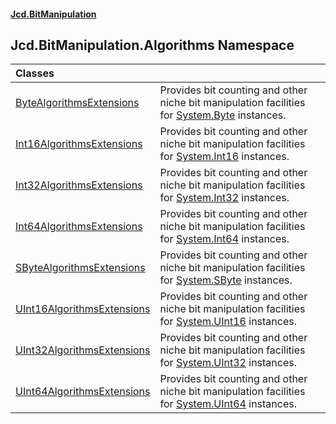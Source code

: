 #### [Jcd.BitManipulation](index.md 'index')

## Jcd.BitManipulation.Algorithms Namespace

| Classes                                                                                                                                                |                                                                                                                                                                                 |
|:-------------------------------------------------------------------------------------------------------------------------------------------------------|:--------------------------------------------------------------------------------------------------------------------------------------------------------------------------------|
| [ByteAlgorithmsExtensions](Jcd.BitManipulation.Algorithms.ByteAlgorithmsExtensions.md 'Jcd.BitManipulation.Algorithms.ByteAlgorithmsExtensions')       | Provides bit counting and other niche bit manipulation facilities for [System.Byte](https://docs.microsoft.com/en-us/dotnet/api/System.Byte 'System.Byte') instances.       |
| [Int16AlgorithmsExtensions](Jcd.BitManipulation.Algorithms.Int16AlgorithmsExtensions.md 'Jcd.BitManipulation.Algorithms.Int16AlgorithmsExtensions')    | Provides bit counting and other niche bit manipulation facilities for [System.Int16](https://docs.microsoft.com/en-us/dotnet/api/System.Int16 'System.Int16') instances.    |
| [Int32AlgorithmsExtensions](Jcd.BitManipulation.Algorithms.Int32AlgorithmsExtensions.md 'Jcd.BitManipulation.Algorithms.Int32AlgorithmsExtensions')    | Provides bit counting and other niche bit manipulation facilities for [System.Int32](https://docs.microsoft.com/en-us/dotnet/api/System.Int32 'System.Int32') instances.    |
| [Int64AlgorithmsExtensions](Jcd.BitManipulation.Algorithms.Int64AlgorithmsExtensions.md 'Jcd.BitManipulation.Algorithms.Int64AlgorithmsExtensions')    | Provides bit counting and other niche bit manipulation facilities for [System.Int64](https://docs.microsoft.com/en-us/dotnet/api/System.Int64 'System.Int64') instances.    |
| [SByteAlgorithmsExtensions](Jcd.BitManipulation.Algorithms.SByteAlgorithmsExtensions.md 'Jcd.BitManipulation.Algorithms.SByteAlgorithmsExtensions')    | Provides bit counting and other niche bit manipulation facilities for [System.SByte](https://docs.microsoft.com/en-us/dotnet/api/System.SByte 'System.SByte') instances.    |
| [UInt16AlgorithmsExtensions](Jcd.BitManipulation.Algorithms.UInt16AlgorithmsExtensions.md 'Jcd.BitManipulation.Algorithms.UInt16AlgorithmsExtensions') | Provides bit counting and other niche bit manipulation facilities for [System.UInt16](https://docs.microsoft.com/en-us/dotnet/api/System.UInt16 'System.UInt16') instances. |
| [UInt32AlgorithmsExtensions](Jcd.BitManipulation.Algorithms.UInt32AlgorithmsExtensions.md 'Jcd.BitManipulation.Algorithms.UInt32AlgorithmsExtensions') | Provides bit counting and other niche bit manipulation facilities for [System.UInt32](https://docs.microsoft.com/en-us/dotnet/api/System.UInt32 'System.UInt32') instances. |
| [UInt64AlgorithmsExtensions](Jcd.BitManipulation.Algorithms.UInt64AlgorithmsExtensions.md 'Jcd.BitManipulation.Algorithms.UInt64AlgorithmsExtensions') | Provides bit counting and other niche bit manipulation facilities for [System.UInt64](https://docs.microsoft.com/en-us/dotnet/api/System.UInt64 'System.UInt64') instances. |
